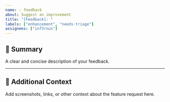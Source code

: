 ```yaml
---
name: 💡 Feedback
about: Suggest an improvement
title: "[Feedback]: "
labels: ["enhancement", "needs-triage"]
assignees: ["inf3rnus"]
---
```


## 🧩 Summary

A clear and concise description of your feedback.

---

## 📸 Additional Context

Add screenshots, links, or other context about the feature request here.
